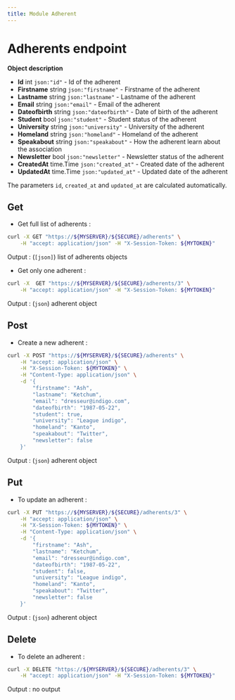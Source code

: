 ```yaml
---
title: Module Adherent
---
```


# Adherents endpoint

**Object description**

- **Id**            int         `json:"id"`             - Id of the adherent
- **Firstname**     string      `json:"firstname"`      - Firstname of the adherent
- **Lastname**      string      `json:"lastname"`       - Lastname of the adherent
- **Email**         string      `json:"email"`          - Email of the adherent
- **Dateofbirth**   string      `json:"dateofbirth"`    - Date of birth of the adherent
- **Student**       bool        `json:"student"`        - Student status of the adherent
- **University**    string      `json:"university"`     - University of the adherent
- **Homeland**      string      `json:"homeland"`       - Homeland of the adherent
- **Speakabout**    string      `json:"speakabout"`     - How the adherent learn about the association
- **Newsletter**    bool        `json:"newsletter"`     - Newsletter status of the adherent
- **CreatedAt**     time.Time   `json:"created_at"`     - Created date of the adherent
- **UpdatedAt**     time.Time   `json:"updated_at"`     - Updated date of the adherent

The parameters `id`, `created_at` and `updated_at` are calculated automatically.


## Get

- Get full list of adherents :

```bash
curl -X GET "https://${MYSERVER}/${SECURE}/adherents" \
    -H "accept: application/json" -H "X-Session-Token: ${MYTOKEN}"
```

Output : (`[json]`) list of adherents objects

- Get only one adherent :

```bash
curl -X  GET "https://${MYSERVER}/${SECURE}/adherents/3" \
    -H "accept: application/json" -H "X-Session-Token: ${MYTOKEN}"
```

Output : (`json`) adherent object

## Post

- Create a new adherent :

```bash
curl -X POST "https://${MYSERVER}/${SECURE}/adherents" \
    -H "accept: application/json" \
    -H "X-Session-Token: ${MYTOKEN}" \
    -H "Content-Type: application/json" \
    -d '{
        "firstname": "Ash",
        "lastname": "Ketchum",
        "email": "dresseur@indigo.com",
        "dateofbirth": "1987-05-22",
        "student": true,
        "university": "League indigo",
        "homeland": "Kanto",
        "speakabout": "Twitter",
        "newsletter": false
    }'
```

Output : (`json`) adherent object

## Put

- To update an adherent :

```bash
curl -X PUT "https://${MYSERVER}/${SECURE}/adherents/3" \
    -H "accept: application/json" \
    -H "X-Session-Token: ${MYTOKEN}" \
    -H "Content-Type: application/json" \
    -d '{
        "firstname": "Ash",
        "lastname": "Ketchum",
        "email": "dresseur@indigo.com",
        "dateofbirth": "1987-05-22",
        "student": false,
        "university": "League indigo",
        "homeland": "Kanto",
        "speakabout": "Twitter",
        "newsletter": false
    }'
```

Output : (`json`) adherent object

## Delete

- To delete an adherent :

```bash
curl -X DELETE "https://${MYSERVER}/${SECURE}/adherents/3" \
    -H "accept: application/json" -H "X-Session-Token: ${MYTOKEN}"
```

Output : no output
